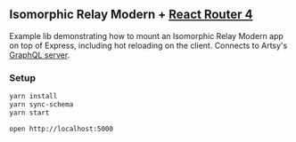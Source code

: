 ## Isomorphic Relay Modern + [React Router 4](https://reacttraining.com/react-router/)

Example lib demonstrating how to mount an Isomorphic Relay Modern app on top of Express, including hot reloading on the client. Connects to Artsy's [GraphQL server](https://github.com/artsy/metaphysics).

### Setup

```bash
yarn install
yarn sync-schema
yarn start

open http://localhost:5000
```
